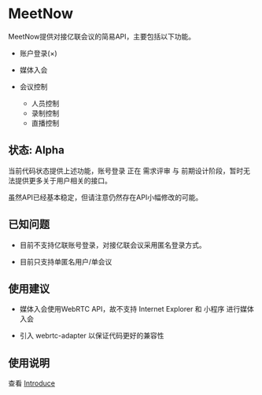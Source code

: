# MeetNow

MeetNow提供对接亿联会议的简易API，主要包括以下功能。

- 账户登录(×)

- 媒体入会

- 会议控制

  - 人员控制
  - 录制控制
  - 直播控制

## 状态: Alpha

当前代码状态提供上述功能，账号登录 正在 需求评审 与 前期设计阶段，暂时无法提供更多关于用户相关的接口。

虽然API已经基本稳定，但请注意仍然存在API小幅修改的可能。

## 已知问题

- 目前不支持亿联账号登录，对接亿联会议采用匿名登录方式。

- 目前只支持单匿名用户/单会议

## 使用建议

- 媒体入会使用WebRTC API，故不支持 Internet Explorer 和 小程序 进行媒体入会

- 引入 webrtc-adapter 以保证代码更好的兼容性

## 使用说明

查看 [Introduce](./docs/Introduce.md)
